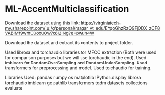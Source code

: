 # ML-AccentMulticlassification

Download the dataset using this link: https://virginiatech-my.sharepoint.com/:u:/g/personal/rsagar_vt_edu/EYqoGhzRzQ9FjODX_zCF8VABlMf9wrhC0oxuOw7c8i2INg?e=pwun4W 

Download the dataset and extract its contents to project folder.

Used librosa and torchaudio libraries for MFCC extraction (Both were used for comparison purposes but we will use torchaudio in the end).
Used imblearn for RandomOverSampling and RandomUnderSampling.
Used transformers for preprocessing and model.
Used torchaudio for training.

Libraries Used:
    pandas
    numpy
    os
    matplotlib
    IPython.display
    librosa
    torchaudio
    imblearn
    gc
    pathlib
    transformers
    tqdm
    datasets
    collections
    evaluate
    
    

